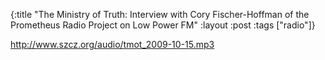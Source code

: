 {:title "The Ministry of Truth: Interview with Cory Fischer-Hoffman of the Prometheus Radio Project on Low Power FM"
:layout :post
:tags  ["radio"]}

<http://www.szcz.org/audio/tmot_2009-10-15.mp3>

